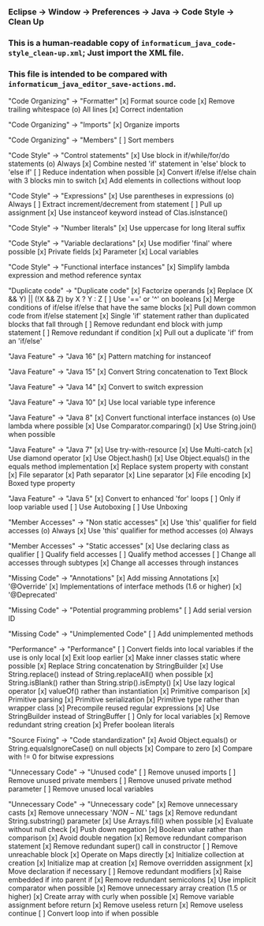 ### Eclipse -> Window -> Preferences -> Java -> Code Style -> Clean Up
###
### This is a human-readable copy of `informaticum_java_code-style_clean-up.xml`; Just import the XML file.
### This file is intended to be compared with `informaticum_java_editor_save-actions.md`. 

"Code Organizing" -> "Formatter"
    [x] Format source code
    [x] Remove trailing whitespace
        (o) All lines
    [x] Correct indentation

"Code Organizing" -> "Imports"
    [x] Organize imports

"Code Organizing" -> "Members"
    [ ] Sort members

"Code Style" -> "Control statements"
    [x] Use block in if/while/for/do statements
        (o) Always
    [x] Combine nested 'if' statement in 'else' block to 'else if'
    [ ] Reduce indentation when possible
    [x] Convert if/else if/else chain with 3 blocks min to switch
    [x] Add elements in collections without loop

"Code Style" -> "Expressions"
    [x] Use parentheses in expressions
        (o) Always
    [ ] Extract increment/decrement from statement
    [ ] Pull up assignment
    [x] Use instanceof keyword instead of Clas.isInstance()

"Code Style" -> "Number literals"
    [x] Use uppercase for long literal suffix

"Code Style" -> "Variable declarations"
    [x] Use modifier 'final' where possible
        [x] Private fields  [x] Parameter  [x] Local variables

"Code Style" -> "Functional interface instances"
    [x] Simplify lambda expression and method reference syntax

"Duplicate code" -> "Duplicate code"
    [x] Factorize operands
    [x] Replace (X && Y) || (!X && Z) by X ? Y : Z
    [ ] Use '==' or '^' on booleans
    [x] Merge conditions of if/else if/else that have the same blocks
    [x] Pull down common code from if/else statement
    [x] Single 'if' statement rather than duplicated blocks that fall through
    [ ] Remove redundant end block with jump statement
    [ ] Remove redundant if condition
    [x] Pull out a duplicate 'if' from an 'if/else'

"Java Feature" -> "Java 16"
    [x] Pattern matching for instanceof

"Java Feature" -> "Java 15"
    [x] Convert String concatenation to Text Block

"Java Feature" -> "Java 14"
    [x] Convert to switch expression

"Java Feature" -> "Java 10"
    [x] Use local variable type inference

"Java Feature" -> "Java 8"
    [x] Convert functional interface instances
        (o) Use lambda where possible
    [x] Use Comparator.comparing()
    [x] Use String.join() when possible

"Java Feature" -> "Java 7"
    [x] Use try-with-resource
    [x] Use Multi-catch
    [x] Use diamond operator
    [x] Use Object.hash()
    [x] Use Object.equals() in the equals method implementation
    [x] Replace system property with constant
        [x] File separator  [x] Path separator    [x] Line separator
        [x] File encoding   [x] Boxed type property

"Java Feature" -> "Java 5"
    [x] Convert to enhanced 'for' loops
        [ ] Only if loop variable used
    [ ] Use Autoboxing
    [ ] Use Unboxing

"Member Accesses" -> "Non static accesses"
    [x] Use 'this' qualifier for field accesses
        (o) Always
    [x] Use 'this' qualifier for method accesses
        (o) Always

"Member Accesses" -> "Static accesses"
    [x] Use declaring class as qualifier
        [ ] Qualify field accesses
        [ ] Qualify method accesses
        [ ] Change all accesses through subtypes
        [x] Change all accesses through instances

"Missing Code" -> "Annotations"
    [x] Add missing Annotations
        [x] '@Override'
            [x] Implementations of interface methods (1.6 or higher)
        [x] '@Deprecated'

"Missing Code" -> "Potential programming problems"
    [ ] Add serial version ID

"Missing Code" -> "Unimplemented Code"
    [ ] Add unimplemented methods

"Performance" -> "Performance"
    [ ] Convert fields into local variables if the use is only local
    [x] Exit loop earlier
    [x] Make inner classes static where possible
    [x] Replace String concatenation by StringBuilder
    [x] Use String.replace() instead of String.replaceAll() when possible
    [x] String.isBlank() rather than String.strip().isEmpty()
    [x] Use lazy logical operator
    [x] valueOf() rather than instantiation
    [x] Primitive comparison
    [x] Primitive parsing
    [x] Primitive serialization
    [x] Primitive type rather than wrapper class
    [x] Precompile reused regular expressions
    [x] Use StringBuilder instead of StringBuffer
        [ ] Only for local variables
    [x] Remove redundant string creation
    [x] Prefer boolean literals

"Source Fixing" -> "Code standardization"
    [x] Avoid Object.equals() or String.equalsIgnoreCase() on null objects
    [x] Compare to zero
    [x] Compare with != 0 for bitwise expressions

"Unnecessary Code" -> "Unused code"
    [ ] Remove unused imports
    [ ] Remove unused private members
    [ ] Remove unused private method parameter
    [ ] Remove unused local variables

"Unnecessary Code" -> "Unnecessary code"
    [x] Remove unnecessary casts
    [x] Remove unnecessary '$NON-NL$' tags
    [x] Remove redundant String.substring() parameter
    [x] Use Arrays.fill() when possible
    [x] Evaluate without null check
    [x] Push down negation
    [x] Boolean value rather than comparison
    [x] Avoid double negation
    [x] Remove redundant comparison statement
    [x] Remove redundant super() call in constructor
    [ ] Remove unreachable block
    [x] Operate on Maps directly
    [x] Initialize collection at creation
    [x] Initialize map at creation
    [x] Remove overridden assignment
        [x] Move declaration if necessary
    [ ] Remove redundant modifiers
    [x] Raise embedded if into parent if
    [x] Remove redundant semicolons
    [x] Use implicit comparator when possible
    [x] Remove unnecessary array creation (1.5 or higher)
    [x] Create array with curly when possible
    [x] Remove variable assignment before return
    [x] Remove useless return
    [x] Remove useless continue
    [ ] Convert loop into if when possible
